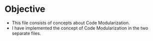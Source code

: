 # Objective

- This file consists of concepts about Code Modularization.
- I have implemented the concept of Code Modularization in the two separate files.
